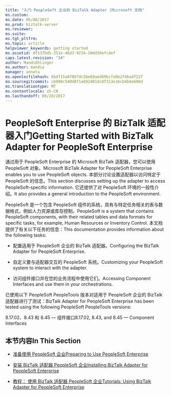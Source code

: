 ```yaml
---
title: "入门 PeopleSoft 企业的 BizTalk Adapter |Microsoft 文档"
ms.custom: 
ms.date: 06/08/2017
ms.prod: biztalk-server
ms.reviewer: 
ms.suite: 
ms.tgt_pltfrm: 
ms.topic: article
helpviewer_keywords: getting started
ms.assetid: df537bd5-351e-46d3-9234-20dd30efc4ef
caps.latest.revision: "14"
author: MandiOhlinger
ms.author: mandia
manager: anneta
ms.openlocfilehash: 6bdf15a8f887dc5be69aed69bcfebb2f4badf22f
ms.sourcegitcommit: cb908c540d8f1a692d01dc8f313e16cb4b4e696d
ms.translationtype: MT
ms.contentlocale: zh-CN
ms.lasthandoff: 09/20/2017
---
```

# <a name="getting-started-with-biztalk-adapter-for-peoplesoft-enterprise"></a><span data-ttu-id="ad62e-102">PeopleSoft Enterprise 的 BizTalk 适配器入门</span><span class="sxs-lookup"><span data-stu-id="ad62e-102">Getting Started with BizTalk Adapter for PeopleSoft Enterprise</span></span>
<span data-ttu-id="ad62e-103">通过用于 PeopleSoft Enterprise 的 Microsoft BizTalk 适配器，您可以使用 PeopleSoft 对象。</span><span class="sxs-lookup"><span data-stu-id="ad62e-103">Microsoft BizTalk Adapter for PeopleSoft Enterprise enables you to use PeopleSoft objects.</span></span> <span data-ttu-id="ad62e-104">本部分讨论设置适配器以访问特定于 PeopleSoft 的信息。</span><span class="sxs-lookup"><span data-stu-id="ad62e-104">This section discusses setting up the adapter to access PeopleSoft-specific information.</span></span> <span data-ttu-id="ad62e-105">它还提供了对 PeopleSoft 环境的一般性介绍。</span><span class="sxs-lookup"><span data-stu-id="ad62e-105">It also provides a general introduction to the PeopleSoft environment.</span></span>  
  
 <span data-ttu-id="ad62e-106">PeopleSoft 是一个包含 PeopleSoft 组件的系统，具有与特定任务相关的表与数据格式，例如人力资源或库存控制。</span><span class="sxs-lookup"><span data-stu-id="ad62e-106">PeopleSoft is a system that contains PeopleSoft components, with their related tables and data formats for specific tasks, for example, Human Resources or Inventory Control.</span></span> <span data-ttu-id="ad62e-107">本文档提供了有关以下任务的信息：</span><span class="sxs-lookup"><span data-stu-id="ad62e-107">This documentation provides information about the following tasks:</span></span>  
  
-   <span data-ttu-id="ad62e-108">配置适用于 PeopleSoft 企业的 BizTalk 适配器。</span><span class="sxs-lookup"><span data-stu-id="ad62e-108">Configuring the BizTalk Adapter for PeopleSoft Enterprise.</span></span>  
  
-   <span data-ttu-id="ad62e-109">自定义要与适配器交互的 PeopleSoft 系统。</span><span class="sxs-lookup"><span data-stu-id="ad62e-109">Customizing your PeopleSoft system to interact with the adapter.</span></span>  
  
-   <span data-ttu-id="ad62e-110">访问组件接口并在您的业务流程中使用它们。</span><span class="sxs-lookup"><span data-stu-id="ad62e-110">Accessing Component Interfaces and use them in your orchestrations.</span></span>  
  
 <span data-ttu-id="ad62e-111">已使用以下 PeopleSoft PeopleTools 版本对适用于 PeopleSoft 企业的 BizTalk 适配器进行了测试：</span><span class="sxs-lookup"><span data-stu-id="ad62e-111">BizTalk Adapter for PeopleSoft Enterprise has been tested using the following PeopleSoft PeopleTools versions:</span></span>  
  
 <span data-ttu-id="ad62e-112">8.17.02、8.43 和 8.45 — 组件接口</span><span class="sxs-lookup"><span data-stu-id="ad62e-112">8.17.02, 8.43, and 8.45 — Component Interfaces</span></span>  
  
## <a name="in-this-section"></a><span data-ttu-id="ad62e-113">本节内容</span><span class="sxs-lookup"><span data-stu-id="ad62e-113">In This Section</span></span>  
  
-   [<span data-ttu-id="ad62e-114">准备使用 PeopleSoft 企业</span><span class="sxs-lookup"><span data-stu-id="ad62e-114">Preparing to Use PeopleSoft Enterprise</span></span>](../core/preparing-to-use-peoplesoft-enterprise.md)  
  
-   [<span data-ttu-id="ad62e-115">安装 BizTalk 适配器 PeopleSoft 企业</span><span class="sxs-lookup"><span data-stu-id="ad62e-115">Installing BizTalk Adapter for PeopleSoft Enterprise</span></span>](../core/installing-biztalk-adapter-for-peoplesoft-enterprise.md)  
  
-   [<span data-ttu-id="ad62e-116">教程： 使用 BizTalk 适配器 PeopleSoft 企业</span><span class="sxs-lookup"><span data-stu-id="ad62e-116">Tutorials: Using BizTalk Adapter for PeopleSoft Enterprise</span></span>](../core/tutorials-using-biztalk-adapter-for-peoplesoft-enterprise.md)